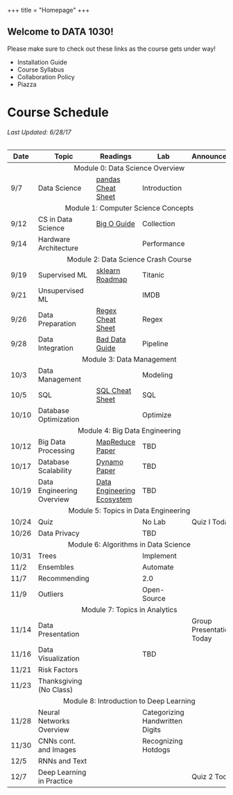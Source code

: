 +++
title = "Homepage"
+++

## Welcome to DATA 1030!

<div class="jumbotron brown">
    Please make sure to check out these links as the course gets under way!
    <ul>
        <li>Installation Guide</li>
        <li>Course Syllabus</li>
        <li>Collaboration Policy</li>
        <li>Piazza</li>
    </ul>
</div>
<h1>Course Schedule</h1>
<h6>Last Updated: 6/28/17</h6>

<table class="table table-sm table-bordered">
    <thead>
        <tr>
            <th>Date</th>
            <th>Topic</th>
            <th>Readings</th>
            <th>Lab</th>
            <th>Announcements</th>
        </tr>
    </thead>
    <tbody>
        <tr>
            <td class="brown" colspan="100%" align="center">
                Module 0: Data Science Overview
            </td>
        </tr>
        <tr>
            <td>9/7</td>
            <td>Data Science</td>
            <td>
                <a href="https://www.dataquest.io/blog/pandas-cheat-sheet/">
                pandas Cheat Sheet
                </a>
            </td>
            <td>Introduction</td>
            <td></td>
        </tr>
        <tr>
            <td class="brown" colspan="100%" align="center">
                Module 1: Computer Science Concepts
            </td>
        </tr>
        <tr>
            <td>9/12</td>
            <td>CS in Data Science</td>
            <td>
                <a href="http://cooervo.github.io/Algorithms-DataStructures-BigONotation/">
                    Big O Guide
                </a>
            </td>
            <td>Collection</td>
            <td></td>
        </tr>
        <tr>
            <td>9/14</td>
            <td>Hardware Architecture</td>
            <td></td>
            <td>Performance</td>
            <td></td>
        </tr>
        <tr>
            <td class="brown" colspan="100%" align="center">
                Module 2: Data Science Crash Course
            </td>
        </tr>
        <tr>
            <td>9/19</td>
            <td>Supervised ML</td>
            <td>
                <a href="http://scikit-learn.org/stable/tutorial/machine_learning_map/index.html">  sklearn Roadmap
                </a>
            </td>
            <td>Titanic</td>
            <td></td>
        </tr>
        <tr>
            <td>9/21</td>
            <td>Unsupervised ML</td>
            <td></td>
            <td>IMDB</td>
            <td></td>
        </tr>
        <tr>
            <td>9/26</td>
            <td>Data Preparation</td>
            <td>
                <a href="http://web.mit.edu/hackl/www/lab/turkshop/slides/regex-cheatsheet.pdf">
                    Regex Cheat Sheet
                </a>
            </td>
            <td>Regex</td>
            <td></td>
        </tr>
        <tr>
            <td>9/28</td>
            <td>Data Integration</td>
            <td>
                <a href="https://github.com/Quartz/bad-data-guide">
                    Bad Data Guide
                </a>
            </td>
            <td>Pipeline</td>
            <td></td>
        </tr>
        <tr>
            <td class="brown" colspan="100%" align="center">
                Module 3: Data Management
            </td>
        </tr>
        <tr>
            <td>10/3</td>
            <td>Data Management</td>
            <td></td>
            <td>Modeling</td>
            <td></td>
        </tr>
        <tr>
            <td>10/5</td>
            <td>SQL</td>
            <td>
                <a href="https://zeroturnaround.com/rebellabs/sql-cheat-sheet/">
                    SQL Cheat Sheet
                </a>
            </td>
            <td>SQL</td>
            <td></td>
        </tr>
        <tr>
            <td>10/10</td>
            <td>Database Optimization</td>
            <td></td>
            <td>Optimize</td>
            <td></td>
        </tr>
        <tr>
            <td class="brown" colspan="100%" align="center">
                Module 4: Big Data Engineering
            </td>
        </tr>
        <tr>
            <td>10/12</td>
            <td>Big Data Processing</td>
            <td>
                <a href="https://research.google.com/archive/mapreduce.html">
                    MapReduce Paper
                </a>
            </td>
            <td>TBD</td>
            <td></td>
        </tr>
        <tr>
            <td>10/17</td>
            <td>Database Scalability</td>
            <td>
                <a href="http://www.allthingsdistributed.com/2007/10/amazons_dynamo.html">
                    Dynamo Paper
                </a>
            </td>
            <td>TBD</td>
            <td></td>
        </tr>
        <tr>
            <td>10/19</td>
            <td>Data Engineering Overview</td>
            <td>
                <a href="https://blog.insightdatascience.com/the-data-engineering-ecosystem-in-2017-2c2a3429350e">
                    Data Engineering Ecosystem
                </a>
            </td>
            <td>TBD</td>
            <td></td>
        </tr>
        <tr>
            <td class="brown" colspan="100%" align="center">
                Module 5: Topics in Data Engineering
            </td>
        </tr>
        <tr>
            <td>10/24</td>
            <td>Quiz</td>
            <td></td>
            <td>No Lab</td>
            <td>Quiz I Today</td>
        </tr>
        <tr>
            <td>10/26</td>
            <td>Data Privacy</td>
            <td></td>
            <td>TBD</td>
            <td></td>
        </tr>
        <tr>
            <td class="brown" colspan="100%" align="center">
                Module 6: Algorithms in Data Science
            </td>
        </tr>
        <tr>
            <td>10/31</td>
            <td>Trees</td>
            <td></td>
            <td>Implement</td>
            <td></td>
        </tr>
        <tr>
            <td>11/2</td>
            <td>Ensembles</td>
            <td></td>
            <td>Automate</td>
            <td></td>
        </tr>
        <tr>
            <td>11/7</td>
            <td>Recommending</td>
            <td></td>
            <td>2.0</td>
            <td></td>
        </tr>
        <tr>
            <td>11/9</td>
            <td>Outliers</td>
            <td></td>
            <td>Open-Source</td>
            <td></td>
        </tr>
        <tr>
            <td class="brown" colspan="100%" align="center">
                Module 7: Topics in Analytics
            </td>
        </tr>
        <tr>
            <td>11/14</td>
            <td>Data Presentation</td>
            <td></td>
            <td></td>
            <td>Group Presentation Today</td>
        </tr>
        <tr>
            <td>11/16</td>
            <td>Data Visualization</td>
            <td></td>
            <td>TBD</td>
            <td></td>
        </tr>
        <tr>
            <td>11/21</td>
            <td>Risk Factors</td>
            <td></td>
            <td></td>
            <td></td>
        </tr>
        <tr>
            <td>11/23</td>
            <td>Thanksgiving (No Class)</td>
            <td></td>
            <td></td>
            <td></td>
        </tr>
        <tr>
            <td class="brown" colspan="100%" align="center">
                Module 8: Introduction to Deep Learning
            </td>
        </tr>
        <tr>
            <td>11/28</td>
            <td>Neural Networks Overview</td>
            <td></td>
            <td>Categorizing Handwritten Digits</td>
            <td></td>
        </tr>
        <tr>
            <td>11/30</td>
            <td>CNNs cont. and Images</td>
            <td></td>
            <td>Recognizing Hotdogs</td>
            <td></td>
        </tr>
        <tr>
            <td>12/5</td>
            <td>RNNs and Text</td>
            <td></td>
            <td></td>
            <td></td>
        </tr>
        <tr>
            <td>12/7</td>
            <td>Deep Learning in Practice</td>
            <td></td>
            <td></td>
            <td>Quiz 2 Today</td>
        </tr>
    </tbody>
</table>